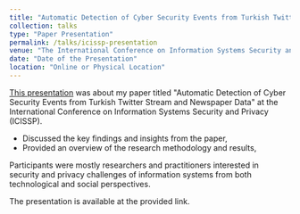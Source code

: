 ```yaml
---
title: "Automatic Detection of Cyber Security Events from Turkish Twitter Stream and Newspaper Data"
collection: talks
type: "Paper Presentation"
permalink: /talks/icissp-presentation
venue: "The International Conference on Information Systems Security and Privacy (ICISSP)"
date: "Date of the Presentation"
location: "Online or Physical Location"
---
```


[This presentation](https://www.youtube.com/watch?v=MTFimNPxAKw&t=25s) was about my paper titled "Automatic Detection of Cyber Security Events from Turkish Twitter Stream and Newspaper Data" at the International Conference on Information Systems Security and Privacy (ICISSP).

- Discussed the key findings and insights from the paper,
- Provided an overview of the research methodology and results,

Participants were mostly researchers and practitioners interested in security and privacy challenges of information systems from both technological and social perspectives.

The presentation is available at the provided link.
